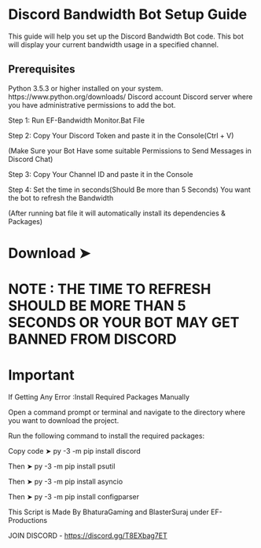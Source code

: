 <h1>Discord Bandwidth Bot Setup Guide</h1>

This guide will help you set up the Discord Bandwidth Bot code. This bot will display your current bandwidth usage in a specified channel.


<h2>Prerequisites</h2>
Python 3.5.3 or higher installed on your system.
https://www.python.org/downloads/
Discord account
Discord server where you have administrative permissions to add the bot.

Step 1: Run EF-Bandwidth Monitor.Bat File

Step 2: Copy Your Discord Token and paste it in the Console(Ctrl + V)

(Make Sure your Bot Have some suitable Permissions to Send Messages in Discord Chat)

Step 3: Copy Your Channel ID and paste it in the Console

Step 4: Set the time in seconds(Should Be more than 5 Seconds) You want the bot to refresh the Bandwidth

(After running bat file it will automatically install its dependencies & Packages)

<h1>Download ➤ </h1>

<h1>NOTE : THE TIME TO REFRESH SHOULD BE MORE THAN 5 SECONDS OR YOUR BOT MAY GET BANNED FROM DISCORD</h1>

<h1>Important</h1>

If Getting Any Error 
:Install Required Packages Manually 

Open a command prompt or terminal and navigate to the directory where you want to download the project.

Run the following command to install the required packages:

Copy code ➤
py -3 -m pip install discord

Then ➤
py -3 -m pip install psutil 

Then ➤
py -3 -m pip install asyncio

Then ➤
py -3 -m pip install configparser


This Script is Made By BhaturaGaming and BlasterSuraj under EF-Productions 

JOIN DISCORD - https://discord.gg/T8EXbag7ET


